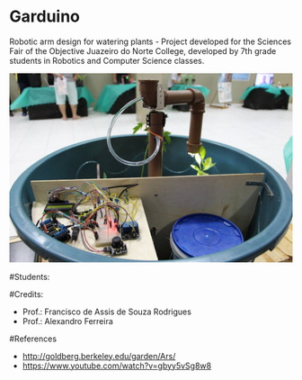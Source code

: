 # Garduino
Robotic arm design for watering plants - Project developed for the Sciences Fair of the Objective Juazeiro do Norte College, developed by 7th grade students in Robotics and Computer Science classes.

![hidropoino Sistema](https://github.com/rodriguesfas/garduino/blob/master/img/garduino.jpg)

#Students:

#Credits:
- Prof.: Francisco de Assis de Souza Rodrigues
- Prof.: Alexandro Ferreira

#References
- http://goldberg.berkeley.edu/garden/Ars/
- https://www.youtube.com/watch?v=gbyy5vSg8w8
